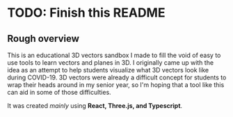 # TODO: Finish this README

## Rough overview

This is an educational 3D vectors sandbox I made to fill the void of easy to use tools to learn vectors and planes in 3D. I originally came up with the idea as an attempt to help students visualize what 3D vectors look like during COVID-19. 3D vectors were already a difficult concept for students to wrap their heads around in my senior year, so I'm hoping that a tool like this can aid in some of those difficulties.

It was created _mainly_ using **React, Three.js, and Typescript**.
